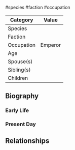 #species #faction #occupation 

| Category   | Value   |
| ---------- | ------- |
| Species    |         |
| Faction    |         |
| Occupation | Emperor |
| Age        |         |
| Spouse(s)  |         |
| Sibling(s) |         |
| Children   |         |

## Biography

### Early Life

### Present Day

## Relationships


